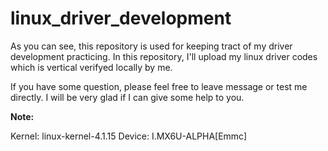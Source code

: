 # linux_driver_development
As you can see, this repository is used for keeping tract of my driver development practicing.
In this repository, I'll upload my linux driver codes which is vertical verifyed locally by me.

If you have some question, please feel free to leave message or test me directly. I will be very glad if I can give some help to you.



**Note:**

Kernel: linux-kernel-4.1.15
Device: I.MX6U-ALPHA[Emmc]



















































